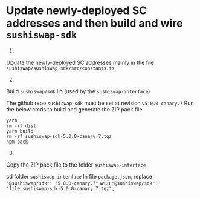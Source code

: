 # Update newly-deployed SC addresses and then build and wire `sushiswap-sdk`

1.
Update the newly-deployed SC addresses mainly in the file `sushiswap/sushiswap-sdk/src/constants.ts`

2.
Build `sushiswap/sdk` lib (used by the `sushiswap-interface`)

The github repo `sushiswap-sdk` must be set at revision `v5.0.0-canary.7`
Run the below cmds to build and generate the ZIP pack file

```
yarn
rm -rf dist
yarn build
rm -rf sushiswap-sdk-5.0.0-canary.7.tgz
npm pack
```

3.
Copy the ZIP pack file to the folder `sushiswap-interface`

cd folder `sushiswap-interface`
In file `package.json`, replace `"@sushiswap/sdk": "5.0.0-canary.7"`
with `"@sushiswap/sdk": "file:sushiswap-sdk-5.0.0-canary.7.tgz",`

